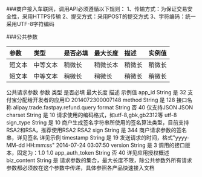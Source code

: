 ###商户接入车联网，调用API必须遵循以下规则：
1、传输方式：为保证交易安全性，采用HTTPS传输
2、提交方式：采用POST的提交方式
3、字符编码：统一采用UTF-8字符编码

###公共参数

| 参数 | 类型 | 是否必填|最大长度|描述|实例值
| :------| :------ | :------ | :------ | :------ | :------ 
| 短文本 | 中等文本 | 稍微长 | 稍微长本| 稍微长| 稍微长|
| 短文本 | 中等文本 | 稍微长 | 稍微长| 稍微长|稍微长|







公共请求参数
参数	类型	是否必填	最大长度	描述	示例值
app_id	String	是	32	支付宝分配给开发者的应用ID	2014072300007148
method	String	是	128	接口名称	alipay.trade.fastpay.refund.query
format	String	否	40	仅支持JSON	JSON
charset	String	是	10	请求使用的编码格式，如utf-8,gbk,gb2312等	utf-8
sign_type	String	是	10	商户生成签名字符串所使用的签名算法类型，目前支持RSA2和RSA，推荐使用RSA2	RSA2
sign	String	是	344	商户请求参数的签名串，详见签名	详见示例
timestamp	String	是	19	发送请求的时间，格式"yyyy-MM-dd HH:mm:ss"	2014-07-24 03:07:50
version	String	是	3	调用的接口版本，固定为：1.0	1.0
app_auth_token	String	否	40	详见应用授权概述	
biz_content	String	是		请求参数的集合，最大长度不限，除公共参数外所有请求参数都必须放在这个参数中传递，具体参照各产品快速接入文档	






